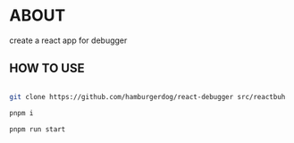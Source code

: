 # ABOUT 

create a react app for debugger 

## HOW TO USE 

```sh

git clone https://github.com/hamburgerdog/react-debugger src/reactbuh

pnpm i 

pnpm run start

```
